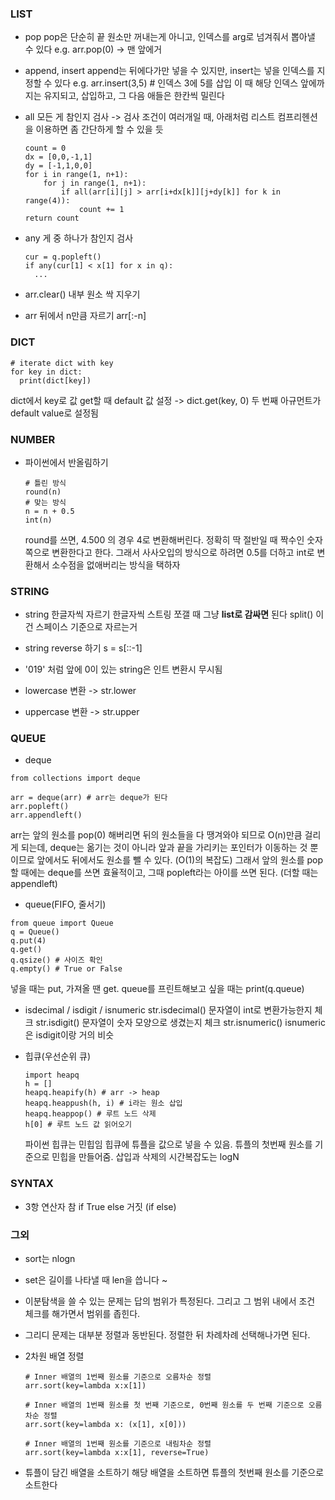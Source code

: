 ### LIST

- pop
  pop은 단순히 끝 원소만 꺼내는게 아니고, 인덱스를 arg로 넘겨줘서 뽑아낼 수 있다
  e.g. arr.pop(0) -> 맨 앞에거

- append, insert
  append는 뒤에다가만 넣을 수 있지만, insert는 넣을 인덱스를 지정할 수 있다
  e.g. arr.insert(3,5) # 인덱스 3에 5를 삽입
  이 때 해당 인덱스 앞에까지는 유지되고, 삽입하고, 그 다음 애들은 한칸씩 밀린다

- all
  모든 게 참인지 검사 -> 검사 조건이 여러개일 때, 아래처럼 리스트 컴프리헨션을 이용하면 좀 간단하게 할 수 있을 듯

  ```
  count = 0
  dx = [0,0,-1,1]
  dy = [-1,1,0,0]
  for i in range(1, n+1):
      for j in range(1, n+1):
          if all(arr[i][j] > arr[i+dx[k]][j+dy[k]] for k in range(4)):
              count += 1
  return count
  ```

- any
  게 중 하나가 참인지 검사

  ```
  cur = q.popleft()
  if any(cur[1] < x[1] for x in q):
    ...
  ```

- arr.clear()
  내부 원소 싹 지우기

- arr 뒤에서 n만큼 자르기
  arr[:-n]

### DICT

```
# iterate dict with key
for key in dict:
  print(dict[key])
```

dict에서 key로 값 get할 때 default 값 설정 -> dict.get(key, 0)
두 번째 아규먼트가 default value로 설정됨

### NUMBER

- 파이썬에서 반올림하기

  ```
  # 틀린 방식
  round(n)
  # 맞는 방식
  n = n + 0.5
  int(n)
  ```

  round를 쓰면, 4.500 의 경우 4로 변환해버린다. 정확히 딱 절반일 때 짝수인 숫자쪽으로 변환한다고 한다.
  그래서 사사오입의 방식으로 하려면 0.5를 더하고 int로 변환해서 소수점을 없애버리는 방식을 택하자

### STRING

- string 한글자씩 자르기
  한글자씩 스트링 쪼갤 때 그냥 **list로 감싸면** 된다
  split() 이건 스페이스 기준으로 자르는거

- string reverse 하기
  s = s[::-1]

- '019' 처럼 앞에 0이 있는 string은 인트 변환시 무시됨

- lowercase 변환 -> str.lower
- uppercase 변환 -> str.upper

### QUEUE

- deque

```
from collections import deque

arr = deque(arr) # arr는 deque가 된다
arr.popleft()
arr.appendleft()
```

arr는 앞의 원소를 pop(0) 해버리면 뒤의 원소들을 다 땡겨와야 되므로 O(n)만큼 걸리게 되는데,
deque는 옮기는 것이 아니라 앞과 끝을 가리키는 포인터가 이동하는 것 뿐이므로 앞에서도 뒤에서도 원소를 뺄 수 있다. (O(1)의 복잡도)
그래서 앞의 원소를 pop할 때에는 deque를 쓰면 효율적이고, 그때 popleft라는 아이를 쓰면 된다. (더할 때는 appendleft)

- queue(FIFO, 줄서기)

```
from queue import Queue
q = Queue()
q.put(4)
q.get()
q.qsize() # 사이즈 확인
q.empty() # True or False
```

넣을 때는 put, 가져올 땐 get.
queue를 프린트해보고 싶을 때는 print(q.queue)

- isdecimal / isdigit / isnumeric
  str.isdecimal() 문자열이 int로 변환가능한지 체크
  str.isdigit() 문자열이 숫자 모양으로 생겼는지 체크
  str.isnumeric() isnumeric은 isdigit이랑 거의 비슷

- 힙큐(우선순위 큐)

  ```
  import heapq
  h = []
  heapq.heapify(h) # arr -> heap
  heapq.heappush(h, i) # i라는 원소 삽입
  heapq.heappop() # 루트 노드 삭제
  h[0] # 루트 노드 값 읽어오기
  ```

  파이썬 힙큐는 민힙임
  힙큐에 튜플을 값으로 넣을 수 있음. 튜플의 첫번째 원소를 기준으로 민힙을 만들어줌.
  삽입과 삭제의 시간복잡도는 logN

### SYNTAX

- 3항 연산자
  참 if True else 거짓 (if else)

### 그외

- sort는 nlogn

- set은 길이를 나타낼 때 len을 씁니다 ~

- 이분탐색을 쓸 수 있는 문제는 답의 범위가 특정된다. 그리고 그 범위 내에서 조건 체크를 해가면서 범위를 좁힌다.

- 그리디 문제는 대부분 정렬과 동반된다. 정렬한 뒤 차례차례 선택해나가면 된다.

- 2차원 배열 정렬

  ```
  # Inner 배열의 1번째 원소를 기준으로 오름차순 정렬
  arr.sort(key=lambda x:x[1])

  # Inner 배열의 1번째 원소를 첫 번째 기준으로, 0번째 원소를 두 번째 기준으로 오름차순 정렬
  arr.sort(key=lambda x: (x[1], x[0]))

  # Inner 배열의 1번째 원소를 기준으로 내림차순 정렬
  arr.sort(key=lambda x:x[1], reverse=True)
  ```

- 튜플이 담긴 배열을 소트하기
  해당 배열을 소트하면 튜플의 첫번째 원소를 기준으로 소트한다
